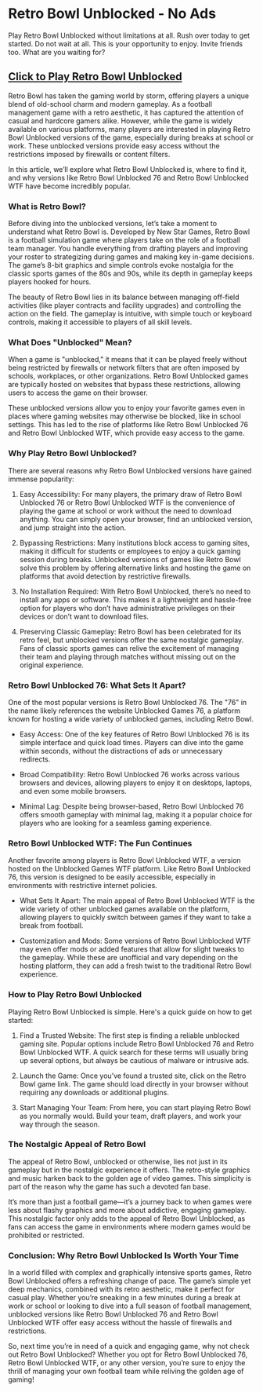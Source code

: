 # Retro Bowl Unblocked - No Ads 

Play Retro Bowl Unblocked without limitations at all. Rush over today to get started. Do not wait at all. This is your opportunity to enjoy. Invite friends too. What are you waiting for?

## [Click to Play Retro Bowl Unblocked](https://marllabas.com/retro-bowl-unblocked)

Retro Bowl has taken the gaming world by storm, offering players a unique blend of old-school charm and modern gameplay. As a football management game with a retro aesthetic, it has captured the attention of casual and hardcore gamers alike. However, while the game is widely available on various platforms, many players are interested in playing Retro Bowl Unblocked versions of the game, especially during breaks at school or work. These unblocked versions provide easy access without the restrictions imposed by firewalls or content filters.

In this article, we’ll explore what Retro Bowl Unblocked is, where to find it, and why versions like Retro Bowl Unblocked 76 and Retro Bowl Unblocked WTF have become incredibly popular.

### What is Retro Bowl?

Before diving into the unblocked versions, let’s take a moment to understand what Retro Bowl is. Developed by New Star Games, Retro Bowl is a football simulation game where players take on the role of a football team manager. You handle everything from drafting players and improving your roster to strategizing during games and making key in-game decisions. The game’s 8-bit graphics and simple controls evoke nostalgia for the classic sports games of the 80s and 90s, while its depth in gameplay keeps players hooked for hours.

The beauty of Retro Bowl lies in its balance between managing off-field activities (like player contracts and facility upgrades) and controlling the action on the field. The gameplay is intuitive, with simple touch or keyboard controls, making it accessible to players of all skill levels.

### What Does "Unblocked" Mean?

When a game is "unblocked," it means that it can be played freely without being restricted by firewalls or network filters that are often imposed by schools, workplaces, or other organizations. Retro Bowl Unblocked games are typically hosted on websites that bypass these restrictions, allowing users to access the game on their browser. 

These unblocked versions allow you to enjoy your favorite games even in places where gaming websites may otherwise be blocked, like in school settings. This has led to the rise of platforms like Retro Bowl Unblocked 76 and Retro Bowl Unblocked WTF, which provide easy access to the game.

### Why Play Retro Bowl Unblocked?

There are several reasons why Retro Bowl Unblocked versions have gained immense popularity:

1. Easy Accessibility: For many players, the primary draw of Retro Bowl Unblocked 76 or Retro Bowl Unblocked WTF is the convenience of playing the game at school or work without the need to download anything. You can simply open your browser, find an unblocked version, and jump straight into the action.

2. Bypassing Restrictions: Many institutions block access to gaming sites, making it difficult for students or employees to enjoy a quick gaming session during breaks. Unblocked versions of games like Retro Bowl solve this problem by offering alternative links and hosting the game on platforms that avoid detection by restrictive firewalls.

3. No Installation Required: With Retro Bowl Unblocked, there’s no need to install any apps or software. This makes it a lightweight and hassle-free option for players who don’t have administrative privileges on their devices or don’t want to download files.

4. Preserving Classic Gameplay: Retro Bowl has been celebrated for its retro feel, but unblocked versions offer the same nostalgic gameplay. Fans of classic sports games can relive the excitement of managing their team and playing through matches without missing out on the original experience.

### Retro Bowl Unblocked 76: What Sets It Apart?

One of the most popular versions is Retro Bowl Unblocked 76. The "76" in the name likely references the website Unblocked Games 76, a platform known for hosting a wide variety of unblocked games, including Retro Bowl.

- Easy Access: One of the key features of Retro Bowl Unblocked 76 is its simple interface and quick load times. Players can dive into the game within seconds, without the distractions of ads or unnecessary redirects.
  
- Broad Compatibility: Retro Bowl Unblocked 76 works across various browsers and devices, allowing players to enjoy it on desktops, laptops, and even some mobile browsers.

- Minimal Lag: Despite being browser-based, Retro Bowl Unblocked 76 offers smooth gameplay with minimal lag, making it a popular choice for players who are looking for a seamless gaming experience.

### Retro Bowl Unblocked WTF: The Fun Continues

Another favorite among players is Retro Bowl Unblocked WTF, a version hosted on the Unblocked Games WTF platform. Like Retro Bowl Unblocked 76, this version is designed to be easily accessible, especially in environments with restrictive internet policies.

- What Sets It Apart: The main appeal of Retro Bowl Unblocked WTF is the wide variety of other unblocked games available on the platform, allowing players to quickly switch between games if they want to take a break from football.

- Customization and Mods: Some versions of Retro Bowl Unblocked WTF may even offer mods or added features that allow for slight tweaks to the gameplay. While these are unofficial and vary depending on the hosting platform, they can add a fresh twist to the traditional Retro Bowl experience.

### How to Play Retro Bowl Unblocked

Playing Retro Bowl Unblocked is simple. Here's a quick guide on how to get started:

1. Find a Trusted Website: The first step is finding a reliable unblocked gaming site. Popular options include Retro Bowl Unblocked 76 and Retro Bowl Unblocked WTF. A quick search for these terms will usually bring up several options, but always be cautious of malware or intrusive ads.
   
2. Launch the Game: Once you’ve found a trusted site, click on the Retro Bowl game link. The game should load directly in your browser without requiring any downloads or additional plugins.

3. Start Managing Your Team: From here, you can start playing Retro Bowl as you normally would. Build your team, draft players, and work your way through the season.

### The Nostalgic Appeal of Retro Bowl

The appeal of Retro Bowl, unblocked or otherwise, lies not just in its gameplay but in the nostalgic experience it offers. The retro-style graphics and music harken back to the golden age of video games. This simplicity is part of the reason why the game has such a devoted fan base. 

It’s more than just a football game—it’s a journey back to when games were less about flashy graphics and more about addictive, engaging gameplay. This nostalgic factor only adds to the appeal of Retro Bowl Unblocked, as fans can access the game in environments where modern games would be prohibited or restricted.

### Conclusion: Why Retro Bowl Unblocked Is Worth Your Time

In a world filled with complex and graphically intensive sports games, Retro Bowl Unblocked offers a refreshing change of pace. The game’s simple yet deep mechanics, combined with its retro aesthetic, make it perfect for casual play. Whether you’re sneaking in a few minutes during a break at work or school or looking to dive into a full season of football management, unblocked versions like Retro Bowl Unblocked 76 and Retro Bowl Unblocked WTF offer easy access without the hassle of firewalls and restrictions.

So, next time you’re in need of a quick and engaging game, why not check out Retro Bowl Unblocked? Whether you opt for Retro Bowl Unblocked 76, Retro Bowl Unblocked WTF, or any other version, you’re sure to enjoy the thrill of managing your own football team while reliving the golden age of gaming!
